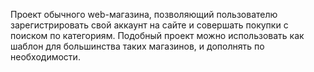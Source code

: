 Проект обычного web-магазина, позволяющий пользователю зарегистрировать свой аккаунт на сайте и совершать покупки с поиском по категориям. Подобный проект можно
использовать как шаблон для большинства таких магазинов, и дополнять по необходимости.

